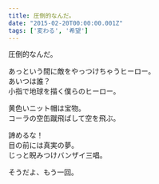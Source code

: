 ```yaml
---
title: 圧倒的なんだ。
date: "2015-02-20T00:00:00.001Z"
tags: ['変わる', '希望']
---
```


圧倒的なんだ。

あっという間に敵をやっつけちゃうヒーロー。  
あいつは誰？  
小指で地球を描く僕らのヒーロー。

黄色いニット帽は宝物。  
コーラの空缶蹴飛ばして空を飛ぶ。

諦めるな！  
目の前には真実の夢。  
じっと睨みつけバンザイ三唱。

そうだよ、もう一回。
